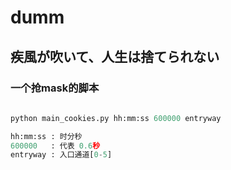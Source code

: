 # dumm
## 疾風が吹いて、人生は捨てられない

### 一个抢mask的脚本
```python
 
python main_cookies.py hh:mm:ss 600000 entryway

hh:mm:ss : 时分秒
600000   : 代表 0.6秒
entryway : 入口通道[0-5]
 	
